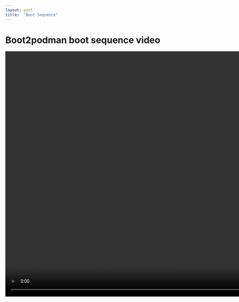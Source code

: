 ```yaml
---
layout: post
title:  "Boot Sequence"
---
```


# Boot2podman boot sequence video

<video autoplay="autoplay" width="1024" height="768">
    <source src="/assets/boot2podman.webm" type="video/webm">
</video>

